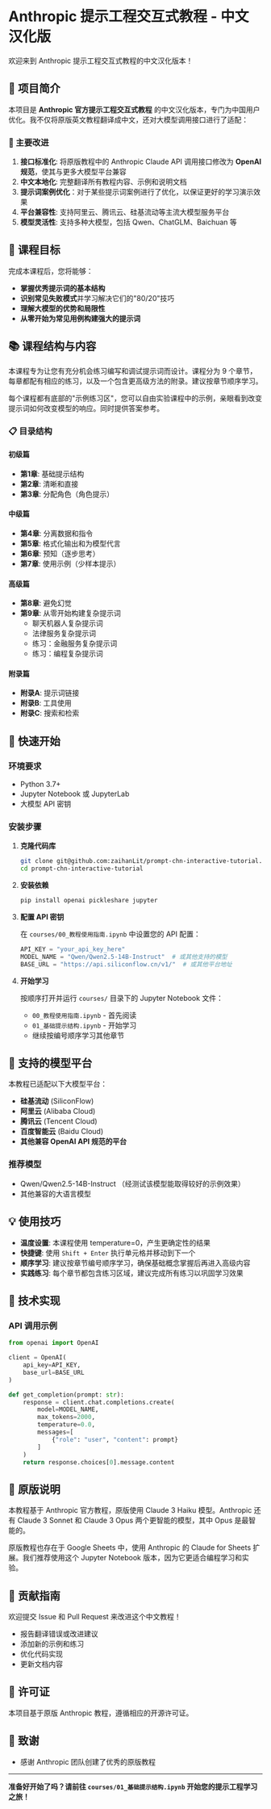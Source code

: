 # Anthropic 提示工程交互式教程 - 中文汉化版

欢迎来到 Anthropic 提示工程交互式教程的中文汉化版本！

## 📖 项目简介

本项目是 **Anthropic 官方提示工程交互式教程** 的中文汉化版本，专门为中国用户优化。我不仅将原版英文教程翻译成中文，还对大模型调用接口进行了适配：

### 🔧 主要改进

1. **接口标准化**: 将原版教程中的 Anthropic Claude API 调用接口修改为 **OpenAI 规范**，使其与更多大模型平台兼容
2. **中文本地化**: 完整翻译所有教程内容、示例和说明文档
3. **提示词案例优化**：对于某些提示词案例进行了优化，以保证更好的学习演示效果
4. **平台兼容性**: 支持阿里云、腾讯云、硅基流动等主流大模型服务平台
5. **模型灵活性**: 支持多种大模型，包括 Qwen、ChatGLM、Baichuan 等

## 🎯 课程目标

完成本课程后，您将能够：

- **掌握优秀提示词的基本结构**
- **识别常见失败模式**并学习解决它们的"80/20"技巧
- **理解大模型的优势和局限性**
- **从零开始为常见用例构建强大的提示词**

## 📚 课程结构与内容

本课程专为让您有充分机会练习编写和调试提示词而设计。课程分为 9 个章节，每章都配有相应的练习，以及一个包含更高级方法的附录。建议按章节顺序学习。

每个课程都有底部的"示例练习区"，您可以自由实验课程中的示例，亲眼看到改变提示词如何改变模型的响应。同时提供答案参考。

### 📋 目录结构

#### 初级篇
- **第1章**: 基础提示结构
- **第2章**: 清晰和直接
- **第3章**: 分配角色（角色提示）

#### 中级篇
- **第4章**: 分离数据和指令
- **第5章**: 格式化输出和为模型代言
- **第6章**: 预知（逐步思考）
- **第7章**: 使用示例（少样本提示）

#### 高级篇
- **第8章**: 避免幻觉
- **第9章**: 从零开始构建复杂提示词
  - 聊天机器人复杂提示词
  - 法律服务复杂提示词
  - 练习：金融服务复杂提示词
  - 练习：编程复杂提示词

#### 附录篇
- **附录A**: 提示词链接
- **附录B**: 工具使用
- **附录C**: 搜索和检索

## 🚀 快速开始

### 环境要求

- Python 3.7+
- Jupyter Notebook 或 JupyterLab
- 大模型 API 密钥

### 安装步骤

1. **克隆代码库**
   ```bash
   git clone git@github.com:zaihanLit/prompt-chn-interactive-tutorial.git
   cd prompt-chn-interactive-tutorial
   ```

2. **安装依赖**
   ```bash
   pip install openai pickleshare jupyter
   ```

3. **配置 API 密钥**
   
   在 `courses/00_教程使用指南.ipynb` 中设置您的 API 配置：
   ```python
   API_KEY = "your_api_key_here"
   MODEL_NAME = "Qwen/Qwen2.5-14B-Instruct"  # 或其他支持的模型
   BASE_URL = "https://api.siliconflow.cn/v1/"  # 或其他平台地址
   ```

4. **开始学习**
   
   按顺序打开并运行 `courses/` 目录下的 Jupyter Notebook 文件：
   - `00_教程使用指南.ipynb` - 首先阅读
   - `01_基础提示结构.ipynb` - 开始学习
   - 继续按编号顺序学习其他章节

## 🔑 支持的模型平台

本教程已适配以下大模型平台：

- **硅基流动** (SiliconFlow)
- **阿里云** (Alibaba Cloud)
- **腾讯云** (Tencent Cloud)
- **百度智能云** (Baidu Cloud)
- **其他兼容 OpenAI API 规范的平台**

### 推荐模型

- Qwen/Qwen2.5-14B-Instruct （经测试该模型能取得较好的示例效果）
- 其他兼容的大语言模型

## 💡 使用技巧

- **温度设置**: 本课程使用 temperature=0，产生更确定性的结果
- **快捷键**: 使用 `Shift + Enter` 执行单元格并移动到下一个
- **顺序学习**: 建议按章节编号顺序学习，确保基础概念掌握后再进入高级内容
- **实践练习**: 每个章节都包含练习区域，建议完成所有练习以巩固学习效果

## 🔧 技术实现

### API 调用示例

```python
from openai import OpenAI

client = OpenAI(
    api_key=API_KEY,
    base_url=BASE_URL
)

def get_completion(prompt: str):
    response = client.chat.completions.create(
        model=MODEL_NAME,
        max_tokens=2000,
        temperature=0.0,
        messages=[
            {"role": "user", "content": prompt}
        ]
    )
    return response.choices[0].message.content
```

## 📝 原版说明

本教程基于 Anthropic 官方教程，原版使用 Claude 3 Haiku 模型。Anthropic 还有 Claude 3 Sonnet 和 Claude 3 Opus 两个更智能的模型，其中 Opus 是最智能的。

原版教程也存在于 Google Sheets 中，使用 Anthropic 的 Claude for Sheets 扩展。我们推荐使用这个 Jupyter Notebook 版本，因为它更适合编程学习和实验。

## 🤝 贡献指南

欢迎提交 Issue 和 Pull Request 来改进这个中文教程！

- 报告翻译错误或改进建议
- 添加新的示例和练习
- 优化代码实现
- 更新文档内容

## 📄 许可证

本项目基于原版 Anthropic 教程，遵循相应的开源许可证。

## 🙏 致谢

- 感谢 Anthropic 团队创建了优秀的原版教程


---

**准备好开始了吗？请前往 `courses/01_基础提示结构.ipynb` 开始您的提示工程学习之旅！** 